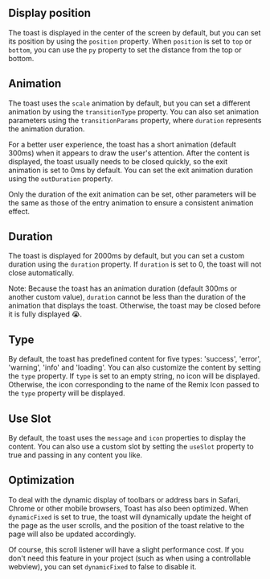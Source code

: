 ## Display position

The toast is displayed in the center of the screen by default, but you can set its position by using the `position` property. When `position` is set to `top` or `bottom`, you can use the `py` property to set the distance from the top or bottom.

## Animation

The toast uses the `scale` animation by default, but you can set a different animation by using the `transitionType` property. You can also set animation parameters using the `transitionParams` property, where `duration` represents the animation duration.

For a better user experience, the toast has a short animation (default 300ms) when it appears to draw the user's attention. After the content is displayed, the toast usually needs to be closed quickly, so the exit animation is set to 0ms by default. You can set the exit animation duration using the `outDuration` property.

Only the duration of the exit animation can be set, other parameters will be the same as those of the entry animation to ensure a consistent animation effect.

## Duration

The toast is displayed for 2000ms by default, but you can set a custom duration using the `duration` property. If `duration` is set to 0, the toast will not close automatically.

Note: Because the toast has an animation duration (default 300ms or another custom value), `duration` cannot be less than the duration of the animation that displays the toast. Otherwise, the toast may be closed before it is fully displayed 😭.

## Type

By default, the toast has predefined content for five types: 'success', 'error', 'warning', 'info' and 'loading'. You can also customize the content by setting the `type` property. If `type` is set to an empty string, no icon will be displayed. Otherwise, the icon corresponding to the name of the Remix Icon passed to the `type` property will be displayed.

## Use Slot

By default, the toast uses the `message` and `icon` properties to display the content. You can also use a custom slot by setting the `useSlot` property to true and passing in any content you like.

## Optimization

To deal with the dynamic display of toolbars or address bars in Safari, Chrome or other mobile browsers, Toast has also been optimized. When `dynamicFixed` is set to true, the toast will dynamically update the height of the page as the user scrolls, and the position of the toast relative to the page will also be updated accordingly.

Of course, this scroll listener will have a slight performance cost. If you don't need this feature in your project (such as when using a controllable webview), you can set `dynamicFixed` to false to disable it.
